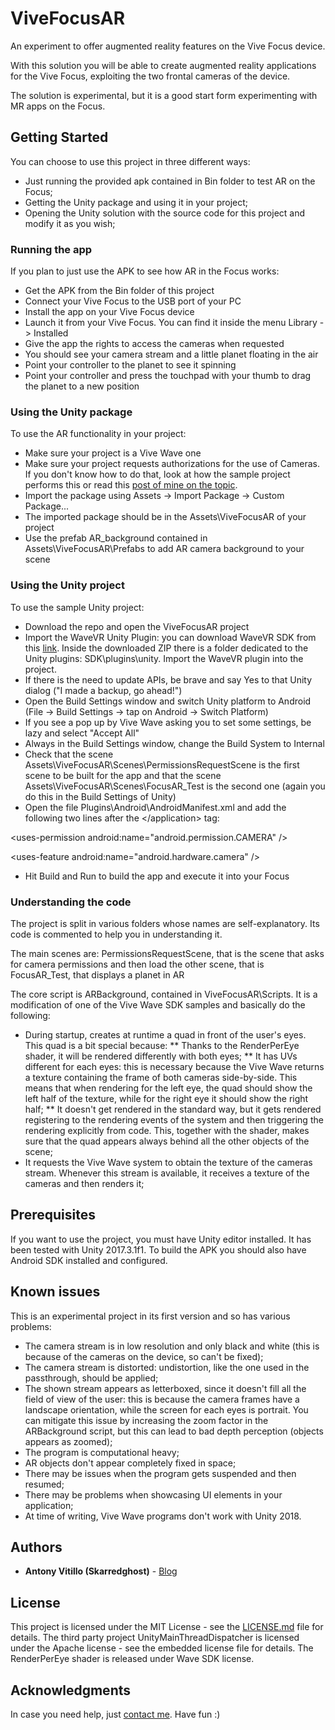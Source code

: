 # ViveFocusAR
An experiment to offer augmented reality features on the Vive Focus device.

With this solution you will be able to create augmented reality applications for the Vive Focus, exploiting the two frontal cameras of the device. 

The solution is experimental, but it is a good start form experimenting with MR apps on the Focus.

## Getting Started

You can choose to use this project in three different ways:
* Just running the provided apk contained in Bin folder to test AR on the Focus;
* Getting the Unity package and using it in your project;
* Opening the Unity solution with the source code for this project and modify it as you wish;

### Running the app
If you plan to just use the APK to see how AR in the Focus works:
* Get the APK from the Bin folder of this project
* Connect your Vive Focus to the USB port of your PC
* Install the app on your Vive Focus device
* Launch it from your Vive Focus. You can find it inside the menu Library -> Installed
* Give the app the rights to access the cameras when requested
* You should see your camera stream and a little planet floating in the air
* Point your controller to the planet to see it spinning
* Point your controller and press the touchpad with your thumb to drag the planet to a new position

### Using the Unity package
To use the AR functionality in your project:
* Make sure your project is a Vive Wave one
* Make sure your project requests authorizations for the use of Cameras. If you don't know how to do that, look at how the sample project performs this or read this [post of mine on the topic](https://skarredghost.com/2018/04/23/how-to-ask-android-permissions-in-unity-for-a-vive-focus-app-vive-wave-sdk/).
* Import the package using Assets -> Import Package -> Custom Package... 
* The imported package should be in the Assets\ViveFocusAR of your project
* Use the prefab AR_background contained in Assets\ViveFocusAR\Prefabs to add AR camera background to your scene

### Using the Unity project
To use the sample Unity project:
* Download the repo and open the ViveFocusAR project
* Import the WaveVR Unity Plugin: you can download WaveVR SDK from this [link](https://developer.vive.com/resources/knowledgebase/wave-sdk/). Inside the downloaded ZIP there is a folder dedicated to the Unity plugins: SDK\plugins\unity. Import the WaveVR plugin into the project.
* If there is the need to update APIs, be brave and say Yes to that Unity dialog ("I made a backup, go ahead!")
* Open the Build Settings window and switch Unity platform to Android (File -> Build Settings -> tap on Android -> Switch Platform)
* If you see a pop up by Vive Wave asking you to set some settings, be lazy and select "Accept All"
* Always in the Build Settings window, change the Build System to Internal
* Check that the scene Assets\ViveFocusAR\Scenes\PermissionsRequestScene is the first scene to be built for the app and that the scene Assets\ViveFocusAR\Scenes\FocusAR_Test is the second one (again you do this in the Build Settings of Unity)
* Open the file Plugins\Android\AndroidManifest.xml and add the following two lines after the &lt;/application&gt; tag:

&lt;uses-permission android:name="android.permission.CAMERA" /&gt;

&lt;uses-feature android:name="android.hardware.camera" /&gt;

* Hit Build and Run to build the app and execute it into your Focus

### Understanding the code
The project is split in various folders whose names are self-explanatory. Its code is commented to help you in understanding it.

The main scenes are: PermissionsRequestScene, that is the scene that asks for camera permissions and then load the other scene, that is FocusAR_Test, that displays a planet in AR

The core script is ARBackground, contained in ViveFocusAR\Scripts. It is a modification of one of the Vive Wave SDK samples and basically do the following:
* During startup, creates at runtime a quad in front of the user's eyes. This quad is a bit special because:
** Thanks to the RenderPerEye shader, it will be rendered differently with both eyes;
** It has UVs different for each eyes: this is necessary because the Vive Wave returns a texture containing the frame of both cameras side-by-side. This means that when rendering for the left eye, the quad should show the left half of the texture, while for the right eye it should show the right half;
** It doesn't get rendered in the standard way, but it gets rendered registering to the rendering events of the system and then triggering the rendering explicitly from code. This, together with the shader, makes sure that the quad appears always behind all the other objects of the scene;
* It requests the Vive Wave system to obtain the texture of the cameras stream. Whenever this stream is available, it receives a texture of the cameras and then renders it;

## Prerequisites
If you want to use the project, you must have Unity editor installed. It has been tested with Unity 2017.3.1f1.
To build the APK you should also have Android SDK installed and configured.  
  
## Known issues
This is an experimental project in its first version and so has various problems:
* The camera stream is in low resolution and only black and white (this is because of the cameras on the device, so can't be fixed);
* The camera stream is distorted: undistortion, like the one used in the passthrough, should be applied;
* The shown stream appears as letterboxed, since it doesn't fill all the field of view of the user: this is because the camera frames have a landscape orientation, while the screen for each eyes is portrait. You can mitigate this issue by increasing the zoom factor in the ARBackground script, but this can lead to bad depth perception (objects appears as zoomed);
* The program is computational heavy;
* AR objects don't appear completely fixed in space;
* There may be issues when the program gets suspended and then resumed;
* There may be problems when showcasing UI elements in your application;
* At time of writing, Vive Wave programs don't work with Unity 2018.

## Authors

* **Antony Vitillo (Skarredghost)** - [Blog](http://skarredghost.com)

## License

This project is licensed under the MIT License - see the [LICENSE.md](LICENSE.md) file for details.
The third party project UnityMainThreadDispatcher is licensed under the Apache license - see the embedded license file for details.
The RenderPerEye shader is released under Wave SDK license.

## Acknowledgments

In case you need help, just [contact me](https://skarredghost.com/contact/).
Have fun :)
